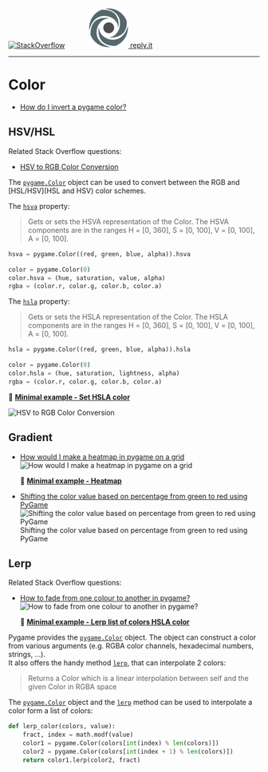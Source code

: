 [![StackOverflow](https://stackexchange.com/users/flair/7322082.png)](https://stackoverflow.com/users/5577765/rabbid76?tab=profile) &nbsp;&nbsp;&nbsp;&nbsp;&nbsp;&nbsp;&nbsp;&nbsp;&nbsp;&nbsp; [![reply.it](../../resource/logo/Repl_it_logo_80.png) reply.it](https://repl.it/repls/folder/PyGame%20Examples)

---

# Color

- [How do I invert a pygame color?](https://stackoverflow.com/questions/65041283/how-do-i-invert-a-pygame-color/65041334#65041334)

## HSV/HSL

Related Stack Overflow questions:

- [HSV to RGB Color Conversion](https://stackoverflow.com/questions/24852345/hsv-to-rgb-color-conversion)

The [`pygame.Color`](https://www.pygame.org/docs/ref/color.html#pygame.Color) object can be used to convert between the RGB and [HSL/HSV](HSL and HSV) color schemes.

The [`hsva`](https://www.pygame.org/docs/ref/color.html#pygame.Color.hsva) property:

> Gets or sets the HSVA representation of the Color. The HSVA components are in the ranges H = [0, 360], S = [0, 100], V = [0, 100], A = [0, 100].

```py
hsva = pygame.Color((red, green, blue, alpha)).hsva
```

```py
color = pygame.Color(0)
color.hsva = (hue, saturation, value, alpha)
rgba = (color.r, color.g, color.b, color.a)
```

The [`hsla`](https://www.pygame.org/docs/ref/color.html#pygame.Color.hsla) property:

> Gets or sets the HSLA representation of the Color. The HSLA components are in the ranges H = [0, 360], S = [0, 100], V = [0, 100], A = [0, 100].

```py
hsla = pygame.Color((red, green, blue, alpha)).hsla
```

```py
color = pygame.Color(0)
color.hsla = (hue, saturation, lightness, alpha)
rgba = (color.r, color.g, color.b, color.a)
```

:scroll: **[Minimal example - Set HSLA color](../../examples/minimal_examples/pygame_minimal_color_hsv_hsl.py)**

![HSV to RGB Color Conversion](https://i.stack.imgur.com/U314N.png)

## Gradient

- [How would I make a heatmap in pygame on a grid](https://stackoverflow.com/questions/55617119/how-would-i-make-a-heatmap-in-pygame-on-a-grid/55618024#55618024)  
  ![How would I make a heatmap in pygame on a grid](https://i.stack.imgur.com/4c4gB.gif)

  :scroll: **[Minimal example - Heatmap](../../examples/minimal_examples/pygame_minimal_color_gradient_1.py)**

- [Shifting the color value based on percentage from green to red using PyGame](https://stackoverflow.com/questions/65904437/shifting-the-color-value-based-on-percentage-from-green-to-red-using-pygame/65904561#65904561)  
  ![Shifting the color value based on percentage from green to red using PyGame](https://i.stack.imgur.com/Psxup.png)  
Shifting the color value based on percentage from green to red using PyGame

## Lerp

Related Stack Overflow questions:

- [How to fade from one colour to another in pygame?](https://stackoverflow.com/questions/51973441/how-to-fade-from-one-colour-to-another-in-pygame/68702388#68702388)  
  ![How to fade from one colour to another in pygame?](https://i.stack.imgur.com/VEAII.gif)

  :scroll: **[Minimal example - Lerp list of colors HSLA color](../../examples/minimal_examples/pygame_minimal_color_lerp.py)**

Pygame provides the [`pygame.Color`](https://www.pygame.org/docs/ref/color.html#pygame.Color) object. The object can construct a color from various arguments (e.g. RGBA color channels, hexadecimal numbers, strings, ...).  
It also offers the handy method [`lerp`](https://www.pygame.org/docs/ref/color.html#pygame.Color.lerp), that can interpolate 2 colors: 

> Returns a Color which is a linear interpolation between self and the given Color in RGBA space

The [`pygame.Color`](https://www.pygame.org/docs/ref/color.html#pygame.Color.lerp) object and the [`lerp`](https://www.pygame.org/docs/ref/color.html#pygame.Color.lerp) method can be used to interpolate a color form a list of colors:

```py
def lerp_color(colors, value):
    fract, index = math.modf(value)
    color1 = pygame.Color(colors[int(index) % len(colors)])
    color2 = pygame.Color(colors[int(index + 1) % len(colors)])
    return color1.lerp(color2, fract)
``` 